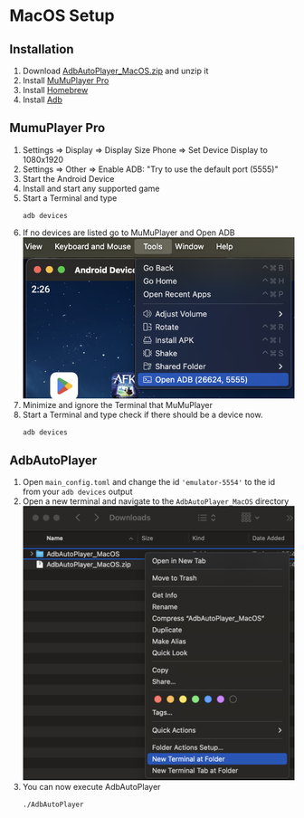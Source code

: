 # MacOS Setup

## Installation
1. Download [AdbAutoPlayer_MacOS.zip](https://github.com/yulesxoxo/AdbAutoPlayer/releases/latest) and unzip it
2. Install [MuMuPlayer Pro](https://www.mumuplayer.com/mac/)
3. Install [Homebrew](https://brew.sh/)
4. Install [Adb](https://formulae.brew.sh/cask/android-platform-tools)

## MumuPlayer Pro
1. Settings => Display => Display Size Phone => Set Device Display to 1080x1920
2. Settings => Other => Enable ADB: "Try to use the default port (5555)"
3. Start the Android Device
4. Install and start any supported game
5. Start a Terminal and type
    ```shell
    adb devices
    ```
6. If no devices are listed go to MuMuPlayer and Open ADB
    ![mumu_player_open_adb.png](images/mumu_player_open_adb.png)
7. Minimize and ignore the Terminal that MuMuPlayer
8. Start a Terminal and type check if there should be a device now.
    ```shell
    adb devices
    ```

## AdbAutoPlayer
1. Open `main_config.toml` and change the id `'emulator-5554'` to the id from your `adb devices` output
2. Open a new terminal and navigate to the `AdbAutoPlayer_MacOS` directory
   ![new_terminal_at_folder.png](images/new_terminal_at_folder.png)
3. You can now execute AdbAutoPlayer
    ```shell
    ./AdbAutoPlayer
    ```
